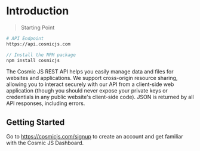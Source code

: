 # Introduction

> Starting Point

```bash
# API Endpoint
https://api.cosmicjs.com
```

```javascript
// Install the NPM package
npm install cosmicjs
```

The Cosmic JS REST API helps you easily manage data and files for websites and applications.  We support cross-origin resource sharing, allowing you to interact securely with our API from a client-side web application (though you should never expose your private keys or credentials in any public website's client-side code). JSON is returned by all API responses, including errors.

## Getting Started

Go to https://cosmicjs.com/signup to create an account and get familiar with the Cosmic JS Dashboard.